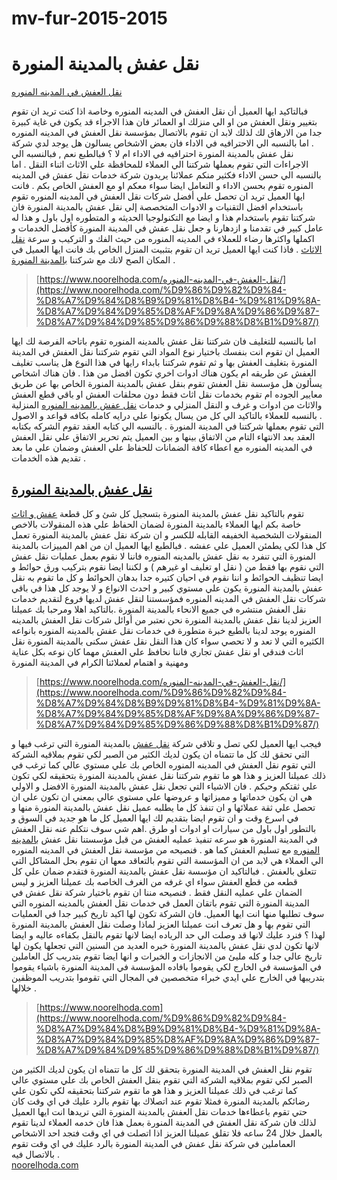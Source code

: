 # mv-fur-2015-2015

نقل عفش بالمدينة المنورة
========================

[نقل العفش في المدينه المنوره](https://www.noorelhoda.com/%D9%86%D9%82%D9%84-%D8%A7%D9%84%D8%B9%D9%81%D8%B4-%D9%81%D9%8A-%D8%A7%D9%84%D9%85%D8%AF%D9%8A%D9%86%D9%87-%D8%A7%D9%84%D9%85%D9%86%D9%88%D8%B1%D9%87/)

فبالتاكيد ايها العميل أن نقل العفش في المدينه المنوره وخاصة اذا كنت تريد ان تقوم بتغيير ونقل العفش من او الي منزلك او العمائر فان هذا الاجراء قد يكون في غاية كبيرة جدا من الارهاق لك لذلك لابد ان تقوم بالاتصال بمؤسسة نقل العفش في المدينه المنوره . اما بالنسبه الي الاحترافيه في الاداء فان بعض الاشخاص يسالون هل يوجد لدي شركة نقل عفش بالمدينة المنورة احترافيه في الاداء ام لا ؟ فبالطبع نعم , فبالنسبه الي الاجراءات التي تقوم بعملها شركتنا الي العملاء للمحافظة علي الاثاث اثناء النقل . اما بالنسبه الي حسن الاداء فكثير منكم عملائنا يريدون شركة خدمات نقل عفش في المدينه المنوره تقوم بحسن الاداء و التعامل ايضا سواء معكم او مع العفش الخاص بكم . فانت ايها العميل تريد ان تحصل علي أفضل شركات نقل العفش في المدينه المنوره تقوم باستخدام افضل التقنيات و الادوات المتخصصة إلي نقل عفش بالمدينة المنورة فان شركتنا تقوم باستخدام هذا و ايضا مع التكنولوجيا الحديثه و المتطوره اول باول و هذا له عامل كبير في تقدمنا و ازدهارنا و جعل نقل عفش في المدينة المنورة كأفضل الخدمات و اكملها واكثرها رضاء للعملاء في المدينه المنوره من حيث الفك و التركيب و سرعة [نقل الاثاث](https://www.noorelhoda.com/%D9%86%D9%82%D9%84-%D8%A7%D9%84%D8%B9%D9%81%D8%B4-%D9%81%D9%8A-%D8%A7%D9%84%D9%85%D8%AF%D9%8A%D9%86%D9%87-%D8%A7%D9%84%D9%85%D9%86%D9%88%D8%B1%D9%87/) . فاذا كنت ايها العميل تريد ان تقوم بتثبيت المنزل الخاص بك فانت ايها العميل في المكان الصح لانك مع شركتنا [بالمدينة المنورة](https://www.noorelhoda.com/%D9%86%D9%82%D9%84-%D8%A7%D9%84%D8%B9%D9%81%D8%B4-%D9%81%D9%8A-%D8%A7%D9%84%D9%85%D8%AF%D9%8A%D9%86%D9%87-%D8%A7%D9%84%D9%85%D9%86%D9%88%D8%B1%D9%87/)  .

> [https://www.noorelhoda.com/نقل-العفش-في-المدينه-المنوره/](https://www.noorelhoda.com/%D9%86%D9%82%D9%84-%D8%A7%D9%84%D8%B9%D9%81%D8%B4-%D9%81%D9%8A-%D8%A7%D9%84%D9%85%D8%AF%D9%8A%D9%86%D9%87-%D8%A7%D9%84%D9%85%D9%86%D9%88%D8%B1%D9%87/)

اما بالنسبه للتغليف فان شركتنا نقل عفش بالمدينه المنوره تقوم باتاحه الفرصة لك ايها العميل ان تقوم انت بنفسك باختيار نوع المواد التي تقوم شركتنا نقل العفش في المدينة المنورة بتغليف العفش بها و ثم تقوم شركتنا بابداء رايها في هذا النوع هل يناسب تغليف العفش عن طريقه ام يكون هناك ادوات اخري تكون افضل من هذا . فان هناك اشخاص يسألون هل مؤسسة نقل العفش تقوم بنقل عفش بالمدينة المنورة الخاص بها عن طريق معايير الجوده ام تقوم بخدمات نقل اثاث فقط دون محلقات العفش او باقي قطع العفش والاثاث من ادوات و غرف و النقل المنزلي و خدمات [نقل عفش بالمدينه المنوره](https://www.noorelhoda.com/%D9%86%D9%82%D9%84-%D8%A7%D9%84%D8%B9%D9%81%D8%B4-%D9%81%D9%8A-%D8%A7%D9%84%D9%85%D8%AF%D9%8A%D9%86%D9%87-%D8%A7%D9%84%D9%85%D9%86%D9%88%D8%B1%D9%87/) المنزلية . بالنسبه للعملاء بالتاكيد الي كل من يسال يكونوا علي درايه كامله بكافه قواعد و الاصول التي تقوم بعملها شركتنا في المدينة المنورة . بالنسبه الي كتابه العقد تقوم الشركه بكتابه العقد بعد الانتهاء التام من الاتفاق بينها و بين العميل يتم تحرير الاتفاق علي نقل العفش في المدينه المنوره مع اعطاء كافة الضمانات للحفاظ علي العفش وضمان علي ما بعد تقديم هذه الخدمات .


[نقل عفش بالمدينة المنورة](https://www.noorelhoda.com/%D9%86%D9%82%D9%84-%D8%A7%D9%84%D8%B9%D9%81%D8%B4-%D9%81%D9%8A-%D8%A7%D9%84%D9%85%D8%AF%D9%8A%D9%86%D9%87-%D8%A7%D9%84%D9%85%D9%86%D9%88%D8%B1%D9%87/)
------------------------

تقوم بالتاكيد نقل عفش بالمدينة المنورة بتسجيل كل شئ و كل قطعة [عفش و اثاث](https://www.noorelhoda.com/%D9%86%D9%82%D9%84-%D8%A7%D9%84%D8%B9%D9%81%D8%B4-%D9%81%D9%8A-%D8%A7%D9%84%D9%85%D8%AF%D9%8A%D9%86%D9%87-%D8%A7%D9%84%D9%85%D9%86%D9%88%D8%B1%D9%87/) خاصة بكم ايها العملاء بالمدينة المنورة لضمان الحفاظ علي هذه المنقولات بالاخص المنقولات الشخصية الخفيفه القابله للكسر و ان شركة نقل عفش بالمدينة المنورة تعمل كل هذا لكي يطمئن العميل علي عفشه . فبالطبع ايها العميل ان من اهم المييزات بالمدينة المنورة التي تنفرد به نقل عفش بالمدينه المنوره فاننا لا نقوم بعمل عمليات نقل عفش التي نقوم بها فقط من ( نقل او تغليف او غيرهم ) و لكننا ايضا نقوم بتركيب ورق حوائط و ايضا تنظيف الحوائط و اننا نقوم في احيان كتيره جدا بدهان الحوائط و كل ما تقوم به نقل عفش بالمدينة المنورة يكون علي مستوي كبير و احدث الانواع و لا يوجد كل هذا في باقي شركات نقل العفش في المدينه المنوره فمؤسستنا لنقل عفش لديها فروع لتقديم خدمات نقل العفش منتشره في جميع الانحاء بالمدينة المنورة .بالتاكيد اهلا ومرحبا بك عميلنا العزيز لدينا نقل عفش بالمدينة المنورة نحن نعتبر من أوائل شركات نقل العفش بالمدينه المنوره يوجد لدينا بالطبع خبرة متطورة في خدمات نقل عفش بالمدينه المنوره بانواعه الكثيره التي لا تعد و لا تحصي سواء كان هذا النقل نقل عفش سكنى بالمدينة المنورة نقل اثاث فندقي او نقل عفش تجاري فاننا نحافظ علي العفش مهما كان نوعه بكل عناية ومهنية و اهتمام لعملائنا الكرام في المدينة المنورة

> [https://www.noorelhoda.com/نقل-العفش-في-المدينه-المنوره/](https://www.noorelhoda.com/%D9%86%D9%82%D9%84-%D8%A7%D9%84%D8%B9%D9%81%D8%B4-%D9%81%D9%8A-%D8%A7%D9%84%D9%85%D8%AF%D9%8A%D9%86%D9%87-%D8%A7%D9%84%D9%85%D9%86%D9%88%D8%B1%D9%87/)

فيجب ايها العميل لكي تصل و تلاقي شركة [نقل عفش](https://www.noorelhoda.com/%D9%86%D9%82%D9%84-%D8%A7%D9%84%D8%B9%D9%81%D8%B4-%D9%81%D9%8A-%D8%A7%D9%84%D9%85%D8%AF%D9%8A%D9%86%D9%87-%D8%A7%D9%84%D9%85%D9%86%D9%88%D8%B1%D9%87/) بالمدينة المنورة التي ترغب فيها و التي تحقق لك كل ما تتمناه ان يكون لديك الكثير من الصبر لكي تقوم بملاقيه الشركة التي تقوم نقل العفش في المدينه المنوره الخاص بك علي مستوي عالي كما ترغب في ذلك عميلنا العزيز و هذا هو ما تقوم شركتنا نقل عفش بالمدينة المنورة بتحقيقه لكي تكون علي ثقتكم وحبكم . فان الاشياء التي تجعل نقل عفش بالمدينة المنورة الافضل و الاولي هي ان يكون خدماتها و مميزاتها و عروضها علي مستوي عالي بمعني ان تكون علي ان تحصل علي ثقة عملائها و ان تنفذ كل ما يطلبه عميل نقل عفش بالمدينة المنورة منها و في اسرع وقت و ان تقوم ايضا بتقديم لك ايها العميل كل ما هو جديد في السوق و بالتطور اول باول من سيارات او ادوات او طرق .اهم شي سوف نتكلم عنه نقل العفش في المدينة المنورة هو سرعه تنفيذ عمليه العفش من قبل مؤسستنا نقل عفش [بالمدينه المنوره](https://www.noorelhoda.com/%D9%86%D9%82%D9%84-%D8%A7%D9%84%D8%B9%D9%81%D8%B4-%D9%81%D9%8A-%D8%A7%D9%84%D9%85%D8%AF%D9%8A%D9%86%D9%87-%D8%A7%D9%84%D9%85%D9%86%D9%88%D8%B1%D9%87/) مع تسليم العفش كما هو . فنصيحه من مؤسسة نقل العفش في المدينه المنوره الي العملاء هي لابد من ان المؤسسة التي تقوم بالتعاقد معها ان تقوم بحل المشاكل التي تتعلق بالعفش . فبالتاكيد ان مؤسسة نقل عفش بالمدينة المنورة فتقدم ضمان علي كل قطعه من قطع العفش سواء اي غرفه من الغرف الخاصه بك عميلنا العزيز و ليس الضمان علي عمليه النقل فقط . فنصيحه مننا ان تقوم باختيار شركة نقل عفش في المدينة المنورة التي تقوم باتقان العمل في خدمات نقل العفش بالمدينه المنوره التي سوف تطلبها منها انت ايها العميل. فان الشركة تكون لها اكيد تاريخ كبير جدا في العمليات التي تقوم بها و هل تعرف انت عميلنا العزيز لماذا وصلت نقل العفش بالمدينة المنورة لهذا ؟ فنرد عليك لانها قد وصلت الي حد الرياده ايضا لانها تقوم بالنقل بكفاءه عاليه و ايضا لانها تكون لدي نقل عفش بالمدينة المنورة خبره العديد من السنين التي تجعلها يكون لها تاريخ عالي جدا و كله مليئ من الانجازات و الخبرات و انها ايضا تقوم بتدريب كل العاملين في المؤسسة في الخارج لكي يقوموا بافاده المؤسسة في المدينة المنورة باشياء يقوموا بتدريبها في الخارج علي ايدي خبراء متخصصين في المجال التي تقوموا بتدريب الموظفين خلالها . 

> [https://www.noorelhoda.com](https://www.noorelhoda.com/%D9%86%D9%82%D9%84-%D8%A7%D9%84%D8%B9%D9%81%D8%B4-%D9%81%D9%8A-%D8%A7%D9%84%D9%85%D8%AF%D9%8A%D9%86%D9%87-%D8%A7%D9%84%D9%85%D9%86%D9%88%D8%B1%D9%87/)

تقوم نقل العفش في المدينة المنورة بتحقق لك كل ما تتمناه ان يكون لديك الكثير من الصبر لكي تقوم بملاقيه الشركة التي تقوم بنقل العفش الخاص بك علي مستوي عالي كما ترغب في ذلك عميلنا العزيز و هذا هو ما تقوم شركتنا بتحقيقه لكي تكون علي رضائكم بالمدينة المنورة فمثلا تقوم عند اتصلاك بها تقوم بالرد عليك في اي وقت كان حتي تقوم باعطاءها خدمات نقل العفش بالمدينة المنورة التي تريدها انت ايها العميل لذلك فان شركة نقل العفش في المدينة المنورة بعمل هذا فان خدمه العملاء لدينا تقوم بالعمل خلال 24 ساعه فلا تقلق عميلنا العزيز اذا اتصلت في اي وقت فتجد احد الاشخاص العماملين في شركة نقل عفش في المدينة المنورة بالرد عليك في اي وقت تقوم بالاتصال فيه .  
[noorelhoda.com](https://www.noorelhoda.com/%D9%86%D9%82%D9%84-%D8%A7%D9%84%D8%B9%D9%81%D8%B4-%D9%81%D9%8A-%D8%A7%D9%84%D9%85%D8%AF%D9%8A%D9%86%D9%87-%D8%A7%D9%84%D9%85%D9%86%D9%88%D8%B1%D9%87/)
